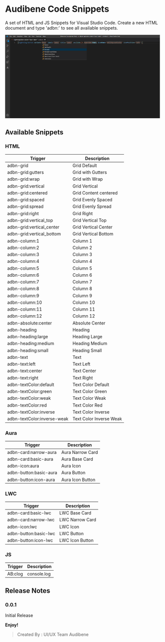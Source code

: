 # Audibene Code Snippets

A set of HTML and JS Snippets for Visual Studio Code.
Create a new HTML document and type 'adbn:' to see all available snippets.

![promo](./images/screen1.png)

## Available Snippets

### HTML
Trigger | Description
--- | ---
adbn-grid | Grid Default
adbn-grid:gutters | Grid with Gutters
adbn-grid:wrap | Grid with Wrap
adbn-grid:vertical | Grid Vertical
adbn-grid:centered | Grid Content centered
adbn-grid:spaced | Grid Evenly Spaced
adbn-grid:spread | Grid Evenly Spread
adbn-grid:right | Grid Right
adbn-grid:vertical_top | Grid Vertical Top
adbn-grid:vertical_center | Grid Vertical Center
adbn-grid:vertical_bottom | Grid Vertical Bottom
adbn-column:1 | Column 1
adbn-column:2 | Column 2
adbn-column:3 | Column 3
adbn-column:4 | Column 4
adbn-column:5 | Column 5
adbn-column:6 | Column 6
adbn-column:7 | Column 7
adbn-column:8 | Column 8
adbn-column:9 | Column 9
adbn-column:10 | Column 10
adbn-column:11 | Column 11
adbn-column:12 | Column 12
adbn-absolute:center | Absolute Center
adbn-heading | Heading
adbn-heading:large | Heading Large
adbn-heading:medium | Heading Medium
adbn-heading:small | Heading Small
adbn-text | Text
adbn-text:left | Text Left
adbn-text:center | Text Center
adbn-text:right | Text Right
adbn-textColor:default | Text Color Default
adbn-textColor:green | Text Color Green
adbn-textColor:weak | Text Color Weak
adbn-textColor:red | Text Color Red
adbn-textColor:inverse | Text Color Inverse
adbn-textColor:inverse-weak | Text Color Inverse Weak

### Aura
Trigger | Description
--- | ---
adbn-card:narrow-aura | Aura Narrow Card
adbn-card:basic-aura | Aura Base Card
adbn-icon:aura | Aura Icon
adbn-button:basic-aura | Aura Button
adbn-button:icon-aura | Aura Icon Button

### LWC
Trigger | Description
--- | ---
adbn-card:basic-lwc | LWC Base Card
adbn-card:narrow-lwc | LWC Narrow Card
adbn-icon:lwc | LWC Icon
adbn-button:basic-lwc | LWC Button
adbn-button:icon-lwc | LWC Icon Button

### JS
Trigger | Description
--- | ---
AB:clog | console.log

## Release Notes

### 0.0.1
Initial Release

**Enjoy!**
> Created By : UI/UX Team Audibene